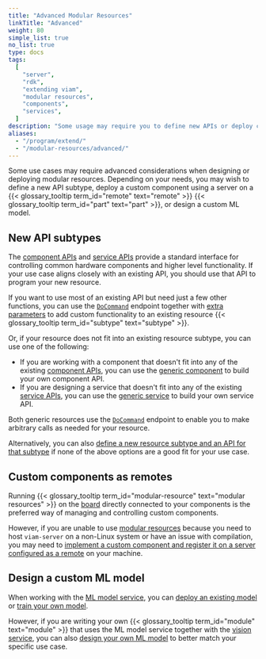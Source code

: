 ```yaml
---
title: "Advanced Modular Resources"
linkTitle: "Advanced"
weight: 80
simple_list: true
no_list: true
type: docs
tags:
  [
    "server",
    "rdk",
    "extending viam",
    "modular resources",
    "components",
    "services",
  ]
description: "Some usage may require you to define new APIs or deploy custom components using a server on a remote part"
aliases:
  - "/program/extend/"
  - "/modular-resources/advanced/"
---
```


Some use cases may require advanced considerations when designing or deploying modular resources.
Depending on your needs, you may wish to define a new API subtype, deploy a custom component using a server on a {{< glossary_tooltip term_id="remote" text="remote" >}} {{< glossary_tooltip term_id="part" text="part" >}}, or design a custom ML model.

## New API subtypes

The [component APIs](/build/program/apis/#component-apis) and [service APIs](/build/program/apis/#service-apis) provide a standard interface for controlling common hardware components and higher level functionality.
If your use case aligns closely with an existing API, you should use that API to program your new resource.

If you want to use most of an existing API but need just a few other functions, you can use the [`DoCommand`](/build/program/apis/#docommand) endpoint together with [extra parameters](/build/program/use-extra-params/) to add custom functionality to an existing resource {{< glossary_tooltip term_id="subtype" text="subtype" >}}.

Or, if your resource does not fit into an existing resource subtype, you can use one of the following:

- If you are working with a component that doesn't fit into any of the existing [component APIs](/build/program/apis/#component-apis), you can use the [generic component](/components/generic/) to build your own component API.
- If you are designing a service that doesn't fit into any of the existing [service APIs](/build/program/apis/#service-apis), you can use the [generic service](/registry/advanced/generic/) to build your own service API.

Both generic resources use the [`DoCommand`](/build/program/apis/#docommand) endpoint to enable you to make arbitrary calls as needed for your resource.

Alternatively, you can also [define a new resource subtype and an API for that subtype](/registry/advanced/create-subtype/) if none of the above options are a good fit for your use case.

## Custom components as remotes

Running {{< glossary_tooltip term_id="modular-resource" text="modular resources" >}} on the [board](/components/board/) directly connected to your components is the preferred way of managing and controlling custom components.

However, if you are unable to use [modular resources](/registry/) because you need to host `viam-server` on a non-Linux system or have an issue with compilation, you may need to [implement a custom component and register it on a server configured as a remote](/registry/advanced/custom-components-remotes/) on your machine.

## Design a custom ML model

When working with the [ML model service](/ml/), you can [deploy an existing model](/ml/upload-model/) or [train your own model](/ml/train-model/).

However, if you are writing your own {{< glossary_tooltip term_id="module" text="module" >}} that uses the ML model service together with the [vision service](/ml/vision/), you can also [design your own ML model](/registry/advanced/mlmodel-design/) to better match your specific use case.
